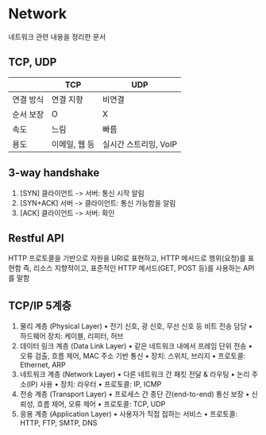 # Network

네트워크 관련 내용을 정리한 문서

## TCP, UDP

||TCP|UDP|
|---|---|---|
|연결 방식|연결 지향|비연결|
|순서 보장|O|X|
|속도|느림|빠름|
|용도|이메일, 웹 등|실시간 스트리밍, VoIP|

## 3-way handshake

1. [SYN] 클라이언트 -> 서버: 통신 시작 알림
2. [SYN+ACK] 서버 -> 클라이언트: 통신 가능함을 알림
3. [ACK] 클라이언트 -> 서버: 확인

## Restful API

HTTP 프로토콜을 기반으로 자원을 URI로 표현하고, HTTP 메서드로 행위(요청)를 표현함
즉, 리소스 지향적이고, 표준적인 HTTP 메서드(GET, POST 등)를 사용하는 API를 말함


## TCP/IP 5계층 

1.    물리 계층 (Physical Layer)
•    전기 신호, 광 신호, 무선 신호 등 비트 전송 담당
•    하드웨어 장치: 케이블, 리피터, 허브
2.    데이터 링크 계층 (Data Link Layer)
•    같은 네트워크 내에서 프레임 단위 전송
•    오류 검출, 흐름 제어, MAC 주소 기반 통신
•    장치: 스위치, 브리지
•    프로토콜: Ethernet, ARP
3.    네트워크 계층 (Network Layer)
•    다른 네트워크 간 패킷 전달 & 라우팅
•    논리 주소(IP) 사용
•    장치: 라우터
•    프로토콜: IP, ICMP
4.    전송 계층 (Transport Layer)
•    프로세스 간 종단 간(end-to-end) 통신 보장
•    신뢰성, 흐름 제어, 오류 제어
•    프로토콜: TCP, UDP
5.    응용 계층 (Application Layer)
•    사용자가 직접 접하는 서비스
•    프로토콜: HTTP, FTP, SMTP, DNS
